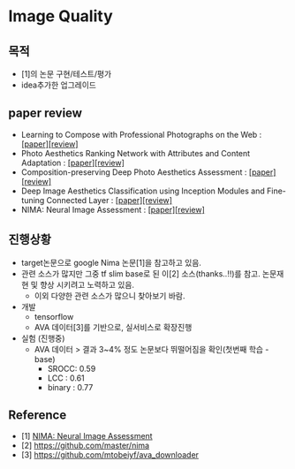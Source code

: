 # Image Quality

## 목적
* [1]의 논문 구현/테스트/평가
* idea추가한 업그레이드

## paper review
* Learning to Compose with Professional Photographs on the Web : [[paper]](https://arxiv.org/abs/1702.00503)[[review]](https://github.com/chullhwan-song/Reading-Paper/issues/10)
* Photo Aesthetics Ranking Network with Attributes and Content Adaptation : [[paper]](http://users.eecs.northwestern.edu/~xsh835/assets/eccv2016_aesthetics.pdf)[[review]](https://github.com/chullhwan-song/Reading-Paper/issues/65)
* Composition-preserving Deep Photo Aesthetics Assessment : [[paper]](https://www.cv-foundation.org/openaccess/content_cvpr_2016/papers/Mai_Composition-Preserving_Deep_Photo_CVPR_2016_paper.pdf)[[review]](https://github.com/chullhwan-song/Reading-Paper/issues/66)
* Deep Image Aesthetics Classification using Inception Modules and Fine-tuning Connected Layer : [[paper]](http://jinxin.me/downloads/papers/019-WCSP2016a/ILGNet-Final.pdf)[[review]](https://github.com/chullhwan-song/Reading-Paper/issues/99)
* NIMA: Neural Image Assessment : [[paper]](https://arxiv.org/abs/1709.05424)[[review]](https://github.com/chullhwan-song/Reading-Paper/issues/119)

## 진행상황
* target논문으로 google Nima 논문[1]을 참고하고 있음.
* 관련 소스가 많지만 그중 tf slim base로 된 이[2] 소스(thanks..!!)를 참고. 논문재현 및 향상 시키려고 노력하고 있음.
  * 이외 다양한 관련 소스가 많으니 찾아보기 바람.
* 개발
  * tensorflow
  * AVA 데이터[3]를 기반으로, 실서비스로 확장진행
* 실험 (진행중)
  * AVA 데이터 > 결과 3~4% 정도 논문보다 뛰떨어짐을 확인(첫번째 학습 - base)
    * SROCC: 0.59  
    * LCC : 0.61
    * binary : 0.77 

## Reference
* [1] [NIMA: Neural Image Assessment](https://github.com/chullhwan-song/Reading-Paper/issues/119)
* [2] https://github.com/master/nima
* [3] https://github.com/mtobeiyf/ava_downloader

